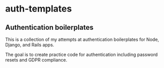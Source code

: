# auth-templates

## Authentication boilerplates 
This is a collection of my attempts at authentication boilerplates for Node, Django, and Rails apps. 

The goal is to create practice code for authentication including password resets and GDPR compliance.
